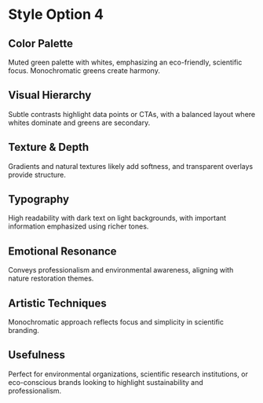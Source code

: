 # Style Option 4

## Color Palette
Muted green palette with whites, emphasizing an eco-friendly, scientific focus. Monochromatic greens create harmony.

## Visual Hierarchy
Subtle contrasts highlight data points or CTAs, with a balanced layout where whites dominate and greens are secondary.

## Texture & Depth
Gradients and natural textures likely add softness, and transparent overlays provide structure.

## Typography
High readability with dark text on light backgrounds, with important information emphasized using richer tones.

## Emotional Resonance
Conveys professionalism and environmental awareness, aligning with nature restoration themes.

## Artistic Techniques
Monochromatic approach reflects focus and simplicity in scientific branding.

## Usefulness
Perfect for environmental organizations, scientific research institutions, or eco-conscious brands looking to highlight sustainability and professionalism. 